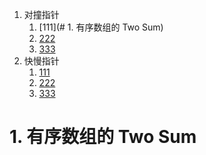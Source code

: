 1. 对撞指针
   1. [111](# 1. 有序数组的 Two Sum)
   2. [222](dd)
   3. [333](dd)
2. 快慢指针
   1. [111](dd)
   2. [222](dd)
   3. [333](dd)
   
   
# 1. 有序数组的 Two Sum
